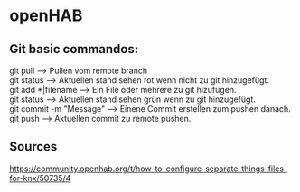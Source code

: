 # openHAB

## Git basic commandos:
git pull --> Pullen vom remote branch <br />
git status --> Aktuellen stand sehen rot wenn nicht zu git hinzugefügt.<br />
git add *|filename --> Ein File oder mehrere zu git hizufügen. <br />
git status --> Aktuellen stand sehen grün wenn zu git hinzugefügt. <br />
git commit -m "Message" --> Einene Commit erstellen zum pushen danach. <br />
git push --> Aktuellen commit zu remote pushen. <br />

## Sources 
https://community.openhab.org/t/how-to-configure-separate-things-files-for-knx/50735/4 <br />
